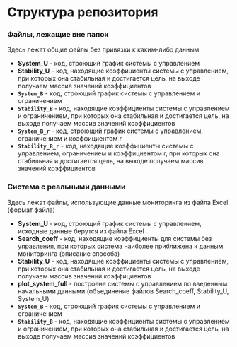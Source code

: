 # Структура репозитория
### Файлы, лежащие вне папок
Здесь лежат общие файлы без привязки к каким-либо данным
* **System_U** - код, строющий график системы с управлением
* **Stability_U** - код, находящие коэффициенты системы с управлением, при которых она стабильная и достигается цель, на выходе получаем массив значений коэффициентов
* **`System_B`** - код, строющий график системы с управлением и ограничением
* **`Stability_B`** - код, находящие коэффициенты системы с управлением и ограничением, при которых она стабильная и достигается цель, на выходе получаем массив значений коэффициентов
* **`System_B_r`** - код, строющий график системы с управлением, ограничением и коэффициентом r
* **`Stability_B_r`** - код, находящие коэффициенты системы с управлением, ограничением и коэффициентом r, при которых она стабильная и достигается цель, на выходе получаем массив значений коэффициентов
### Система с реальными данными
Здесь лежат файлы, использующие данные мониторинга из файла Excel (формат файла)
* **System_U** - код, строющий график системы с управлением, исходные данные берутся из файла Excel
* **Search_coeff** - код, находящие коэффициенты для системы без управления, при которых система наиболее приближена к данным мониторинга (описание способа)
* **Stability_U** - код, находящие коэффициенты системы с управлением, при которых она стабильная и достигается цель, на выходе получаем массив значений коэффициентов
* **plot_system_full** - построене системы с управлением по введенным начальными данными (объединение файлов Search_coeff, Stability_U, System_U)
* **`System_B`** - код, строющий график системы с управлением и ограничением
* **`Stability_B`** - код, находящие коэффициенты системы с управлением и ограничением, при которых она стабильная и достигается цель, на выходе получаем массив значений коэффициентов
